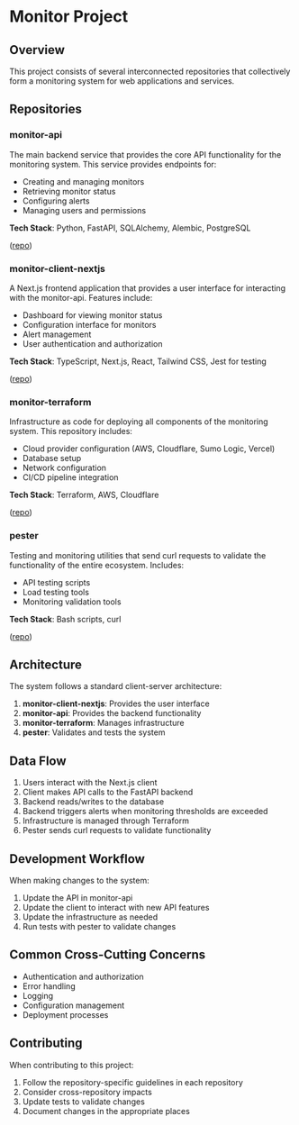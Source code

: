 # Monitor Project

## Overview

This project consists of several interconnected repositories that collectively form a monitoring system for web applications and services.

## Repositories

### monitor-api 

The main backend service that provides the core API functionality for the monitoring system. This service provides endpoints for:
- Creating and managing monitors
- Retrieving monitor status
- Configuring alerts
- Managing users and permissions

**Tech Stack**: Python, FastAPI, SQLAlchemy, Alembic, PostgreSQL

([repo](https://github.com/gotoplanb/monitor-api))

### monitor-client-nextjs

A Next.js frontend application that provides a user interface for interacting with the monitor-api. Features include:
- Dashboard for viewing monitor status
- Configuration interface for monitors
- Alert management
- User authentication and authorization

**Tech Stack**: TypeScript, Next.js, React, Tailwind CSS, Jest for testing

([repo](https://github.com/gotoplanb/monitor-client-nextjs))

### monitor-terraform

Infrastructure as code for deploying all components of the monitoring system. This repository includes:
- Cloud provider configuration (AWS, Cloudflare, Sumo Logic, Vercel)
- Database setup
- Network configuration
- CI/CD pipeline integration

**Tech Stack**: Terraform, AWS, Cloudflare

([repo](https://github.com/gotoplanb/monitor-terraform))

### pester

Testing and monitoring utilities that send curl requests to validate the functionality of the entire ecosystem. Includes:
- API testing scripts
- Load testing tools
- Monitoring validation tools

**Tech Stack**: Bash scripts, curl

([repo](https://github.com/gotoplanb/pester))

## Architecture

The system follows a standard client-server architecture:

1. **monitor-client-nextjs**: Provides the user interface
2. **monitor-api**: Provides the backend functionality
3. **monitor-terraform**: Manages infrastructure
4. **pester**: Validates and tests the system

## Data Flow

1. Users interact with the Next.js client
2. Client makes API calls to the FastAPI backend
3. Backend reads/writes to the database
4. Backend triggers alerts when monitoring thresholds are exceeded
5. Infrastructure is managed through Terraform
6. Pester sends curl requests to validate functionality

## Development Workflow

When making changes to the system:
1. Update the API in monitor-api
2. Update the client to interact with new API features
3. Update the infrastructure as needed
4. Run tests with pester to validate changes

## Common Cross-Cutting Concerns

- Authentication and authorization
- Error handling
- Logging
- Configuration management
- Deployment processes

## Contributing

When contributing to this project:
1. Follow the repository-specific guidelines in each repository
2. Consider cross-repository impacts
3. Update tests to validate changes
4. Document changes in the appropriate places